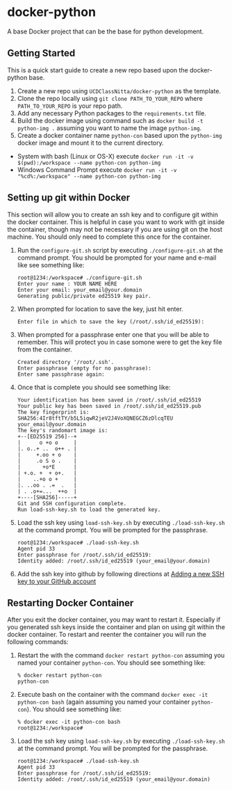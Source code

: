 # docker-python
A base Docker project that can be the base for python development.

## Getting Started
This is a quick start guide to create a new repo based upon the docker-python base.
1. Create a new repo using `UCDClassNitta/docker-python` as the template. 
1. Clone the repo locally using `git clone PATH_TO_YOUR_REPO` where `PATH_TO_YOUR_REPO` is your repo path.
1. Add any necessary Python packages to the `requirements.txt` file.
1. Build the docker image using command such as `docker build -t python-img .` assuming you want to name the image `python-img`.
1. Create a docker container name `python-con` based upon the `python-img` docker image and mount it to the current directory.
  * System with bash (Linux or OS-X) execute `docker run -it -v $(pwd):/workspace --name python-con python-img`
  * Windows Command Prompt execute `docker run -it -v "%cd%:/workspace" --name python-con python-img`

## Setting up git within Docker
This section will allow you to create an ssh key and to configure git within the docker container. This is helpful in case you want to work with git inside the container, though may not be necessary if you are using git on the host machine. You should only need to complete this once for the container.
1. Run the `configure-git.sh` script by executing `./configure-git.sh` at the command prompt. You should be prompted for your name and e-mail like see something like: 
    ```
    root@1234:/workspace# ./configure-git.sh 
    Enter your name : YOUR NAME HERE
    Enter your email: your_email@your.domain
    Generating public/private ed25519 key pair.
    ```
1. When prompted for location to save the key, just hit enter.
    ```
    Enter file in which to save the key (/root/.ssh/id_ed25519): 
    ```
1. When prompted for a passphrase enter one that you will be able to remember. This will protect you in case somone were to get the key file from the container.
    ```
    Created directory '/root/.ssh'.
    Enter passphrase (empty for no passphrase): 
    Enter same passphrase again: 
    ```
1. Once that is complete you should see something like:
    ```
    Your identification has been saved in /root/.ssh/id_ed25519
    Your public key has been saved in /root/.ssh/id_ed25519.pub
    The key fingerprint is:
    SHA256:4Ir8tftTY/b5L5iqwR2jeV2J4VoXQNEGCZ6zDlcqTEU your_email@your.domain
    The key's randomart image is:
    +--[ED25519 256]--+
    |      o +o o     |
    |. o..+ ..  o++ . |
    |     +.oo + o    |
    |     .o S o .    |
    |       +o*E      |
    | +.o. +  + o+.   |
    |    ..+o o +     |
    |. ..oo . .=  .   |
    | . .o+=...  ++o  |
    +----[SHA256]-----+
    Git and SSH configuration complete.
    Run load-ssh-key.sh to load the generated key.
    ```
1. Load the ssh key using `load-ssh-key.sh` by executing `./load-ssh-key.sh` at the command prompt. You will be prompted for the passphrase.
    ```
    root@1234:/workspace# ./load-ssh-key.sh 
    Agent pid 33
    Enter passphrase for /root/.ssh/id_ed25519: 
    Identity added: /root/.ssh/id_ed25519 (your_email@your.domain)
    ```
1. Add the ssh key into github by following directions at [Adding a new SSH key to your GitHub account](https://docs.github.com/en/authentication/connecting-to-github-with-ssh/adding-a-new-ssh-key-to-your-github-account) 

## Restarting Docker Container
After you exit the docker container, you may want to restart it. Especially if you generated ssh keys inside the container and plan on using git within the docker container. To restart and reenter the container you will run the following commands:
1. Restart the with the command `docker restart python-con` assuming you named your container `python-con`. You should see something like:
    ```
    % docker restart python-con 
    python-con
    ```
1. Execute bash on the container with the command `docker exec -it python-con bash` (again assuming you named your container `python-con`). You should see something like:
    ```
    % docker exec -it python-con bash
    root@1234:/workspace# 
    ```
1. Load the ssh key using `load-ssh-key.sh` by executing `./load-ssh-key.sh` at the command prompt. You will be prompted for the passphrase.
    ```
    root@1234:/workspace# ./load-ssh-key.sh 
    Agent pid 33
    Enter passphrase for /root/.ssh/id_ed25519: 
    Identity added: /root/.ssh/id_ed25519 (your_email@your.domain)
    ```